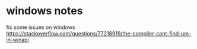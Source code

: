 # windows notes
fix some issues on windows
https://stackoverflow.com/questions/77218919/the-compiler-cant-find-um-in-winapi
